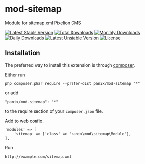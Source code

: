 mod-sitemap
===========
Module for sitemap.xml Pixelion CMS

[![Latest Stable Version](https://poser.pugx.org/panix/mod-sitemap/v/stable)](https://packagist.org/packages/panix/mod-sitemap) [![Total Downloads](https://poser.pugx.org/panix/mod-sitemap/downloads)](https://packagist.org/packages/panix/mod-sitemap) [![Monthly Downloads](https://poser.pugx.org/panix/mod-sitemap/d/monthly)](https://packagist.org/packages/panix/mod-sitemap) [![Daily Downloads](https://poser.pugx.org/panix/mod-sitemap/d/daily)](https://packagist.org/packages/panix/mod-sitemap) [![Latest Unstable Version](https://poser.pugx.org/panix/mod-sitemap/v/unstable)](https://packagist.org/packages/panix/mod-sitemap) [![License](https://poser.pugx.org/panix/mod-sitemap/license)](https://packagist.org/packages/panix/mod-sitemap)


Installation
------------

The preferred way to install this extension is through [composer](http://getcomposer.org/download/).

Either run

```
php composer.phar require --prefer-dist panix/mod-sitemap "*"
```

or add

```
"panix/mod-sitemap": "*"
```

to the require section of your `composer.json` file.

Add to web config.
```
'modules' => [
    'sitemap' => ['class' => 'panix\mod\sitemap\Module'],
],
```

Run
```
http://example.com/sitemap.xml
```